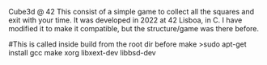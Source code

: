 Cube3d @ 42
This consist of a simple game to collect all the squares and exit with your time. 
It was developed in 2022 at 42 Lisboa, in C.
I have modified it to make it compatible, but the structure/game was there before. 


#This is called inside build from the root dir
before make >sudo apt-get install gcc make xorg libxext-dev libbsd-dev 